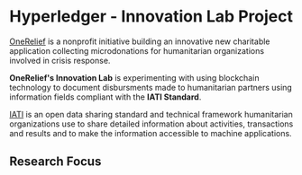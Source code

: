 # Hyperledger - Innovation Lab Project

[OneRelief](https://onereliefapp.com) is a nonprofit initiative building an innovative new charitable application collecting microdonations for humanitarian organizations involved in crisis response.

**OneRelief's Innovation Lab** is experimenting with using blockchain technology to document disbursments made to humanitarian partners using information fields compliant with the **IATI Standard**.

[IATI](http://iatistandard.org) is an open data sharing standard and technical framework humanitarian organizations use to share detailed information about activities, transactions and results and to make the information accessible to machine applications.

## Research Focus


